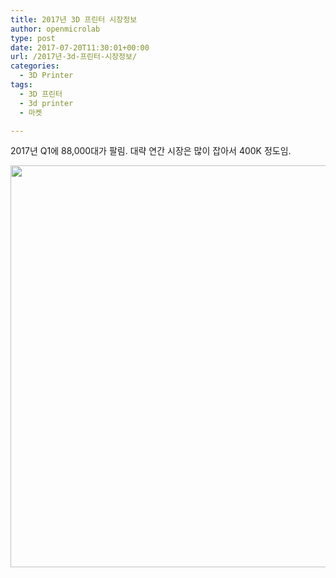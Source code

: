 ```yaml
---
title: 2017년 3D 프린터 시장정보
author: openmicrolab
type: post
date: 2017-07-20T11:30:01+00:00
url: /2017년-3d-프린터-시장정보/
categories:
  - 3D Printer
tags:
  - 3D 프린터
  - 3d printer
  - 마켓

---
```

2017년 Q1에 88,000대가 팔림. 대략 연간 시장은 많이 잡아서 400K 정도임.

<img loading="lazy" class="alignnone wp-image-4000" src="https://res.cloudinary.com/openmicrolab/image/upload/v1500549990/3D-Printer-Shipments-up-16-in-Q1-2017-as-Mid-Market-Starts-to-Heat-Up-12.07.2017_garfos.jpg" width="787" height="643" />
